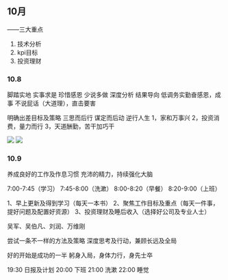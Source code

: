 
## 10月

——三大重点
1. 技术分析
2. kpi目标
3. 投资理财

### 10.8

脚踏实地
实事求是
珍惜感恩
少说多做
深度分析
结果导向
低调务实勤奋感恩，成事
不说屁话（大道理），直击要害

明确出差目标及策略
三思而后行
谋定而后动
逆行人生
1，家和万事兴
2，投资消费，量力而行
3，天道酬勤，苦干加巧干

![](https://github.com/user-attachments/assets/345b0cba-e989-4fcd-afec-8bcdd55ed8cc)
![](https://github.com/user-attachments/assets/0a891a1d-be94-4448-b732-fbf1f2950681)


### 10.9

养成良好的工作及作息习惯
充沛的精力，持续强化大脑

7:00-7:45（学习）
7:45-8:00（洗漱）
8:00-8:20（早餐）
8:20-9:00（上班）

1、早上更新及得到学习（每天一本书）
2、聚焦工作目标及重点（每天一件事，提好问题及配置好资源）
3、投资理财及睡后收入（选择好公司及专业人士）

吴军、吴伯凡、刘润、万维刚

尝试一条不一样的方法及策略
深度思考及行动，兼顾长远及全局

好的开始是成功的一半
躬身入局，身体力行，身先士卒

19:30 日报及计划
20:00 下班
21:00 洗漱
22:00 睡觉
